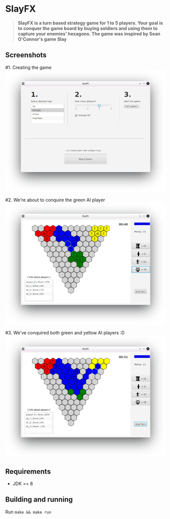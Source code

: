 # SlayFX

>**SlayFX is a turn based strategy game for 1 to 5 players. Your goal is to conquer the game board by buying soldiers and using them to capture your enemies' hexagons. The game was inspired by Sean O'Connor's game Slay**

## Screenshots

#1. Creating the game
![SlayFX-screenshot-01](/img/1_.png)

#2. We're about to conquire the green AI player
![SlayFX-screenshot-02](/img/2_.png)

#3. We've conquired both green and yellow AI players :D
![SlayFX-screenshot-03](/img/3_.png)

## Requirements ##
* JDK >= 8

## Building and running ##
Run `make && make run`
